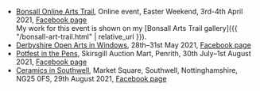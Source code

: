 * [Bonsall Online Arts Trail](https://www.bonsallartstrail.org/), Online event, Easter Weekend, 3rd-4th April 2021, [Facebook page](http://www.facebook.com/bonsallartstrail)  
  My work for this event is shown on my [Bonsall Arts Trail gallery]({{ "/bonsall-art-trail.html" | relative_url }}).
* [Derbyshire Open Arts in Windows](https://www.derbyshireopenarts.co.uk/), 28th–31st May 2021, [Facebook page](https://www.facebook.com/derbyshireOarts)
* [Potfest in the Pens](https://potfest.co.uk/in-the-pens), Skirsgill Auction Mart, Penrith, 30th July–1st August 2021, [Facebook page](https://www.facebook.com/PotfestPark/)
* [Ceramics in Southwell](http://www.ceramicsinsouthwell.org.uk/), Market Square, Southwell, Nottinghamshire, NG25 0FS, 29th August 2021, [Facebook page](https://www.facebook.com/ceramicsinsouthwell)

[comment]: <> (I do not have any future events scheduled at the moment. Please see the <a href="cv.html">CV page</a> for details of events past.)
